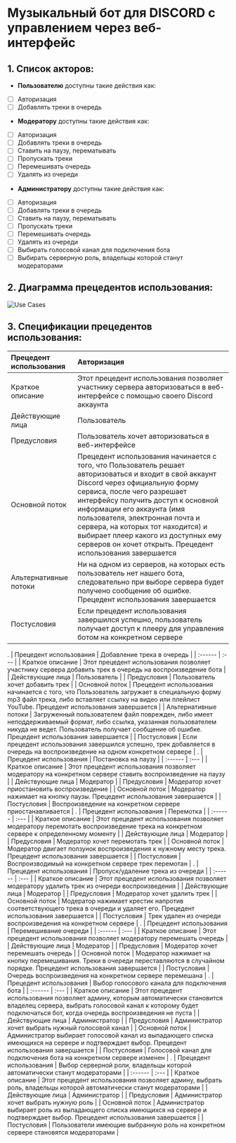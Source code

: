 
# Музыкальный бот для DISCORD с управлением через веб-интерфейс
## 1. Список акторов:

- **Пользователю** доступны такие действия как:
- [ ] Авторизация
- [ ] Добавлять треки в очередь
- **Модератору** доступны такие действия как:
- [ ] Авторизация
- [ ] Добавлять треки в очередь
- [ ] Ставить на паузу, перематывать
- [ ] Пропускать треки
- [ ] Перемешивать очередь
- [ ] Удалять из очереди
- **Администратору** доступны такие действия как:
- [ ] Авторизация
- [ ] Добавлять треки в очередь
- [ ] Ставить на паузу, перематывать
- [ ] Пропускать треки
- [ ] Перемешивать очередь
- [ ] Удалять из очереди
- [ ] Выбирать голосовой канал для подключения бота
- [ ] Выбирать серверную роль, владельцы которой станут модераторами

## 2. Диаграмма прецедентов использования:
![Use Cases](https://media.discordapp.net/attachments/755814596383735848/906069324580651028/ba88919860000cf4.png)

## 3. Спецификации прецедентов использования:
| Прецедент использования | Авторизация |
| :------ | :--- |
| Краткое описание | Этот прецедент использования позволяет участнику сервера авторизоваться в веб-интерфейсе с помощью своего Discord аккаунта  |
| Действующие лица | Пользователь |
| Предусловия | Пользователь хочет авторизоваться в веб-интерфейсе |
| Основной поток | Прецедент использования начинается с того, что Пользователь решает авторизоваться и входит в свой аккаунт Discord через официальную форму сервиса, после чего разрешает интерфейсу получить доступ к основной информации его аккаунта (имя пользователя, электронная почта и сервера, на которых тот находится) и выбирает плеер какого из доступных ему серверов он хочет открыть. Прецедент использования завершается |
| Альтернативные потоки | Ни на одном из серверов, на которых есть пользователь нет нашего бота, следовательно при выборе сервера будет получено сообщение об ошибке. Прецедент использования завершается |
| Постусловия | Если прецедент использования завершился успешно, пользователь получает доступ к плееру для управления ботом на конкретном сервере |
 .
| Прецедент использования | Добавление трека в очередь |
| :------ | :--- |
| Краткое описание | Этот прецедент использования позволяет участнику сервера добавить трек в очередь на воспроизведение бота |
| Действующие лица | Пользователь |
| Предусловия | Пользователь хочет добавить трек |
| Основной поток | Прецедент использования начинается с того, что Пользователь загружает в специальную форму mp3 файл трека, либо вставляет ссылку на видео или плейлист YouTube. Прецедент использования завершается |
| Альтернативные потоки | Загруженный пользователем файл поврежден, либо имеет неподдерживаемый формат, либо ссылка, указанная пользователем никуда не ведет. Пользователь получает сообщение об ошибке. Прецедент использования завершается |
| Постусловия | Если прецедент использования завершился успешно, трек добавляется в очередь на воспроизведение на одном конкретном сервере |
 .
| Прецедент использования | Постановка на паузу |
| :------ | :--- |
| Краткое описание | Этот прецедент использования позволяет модератору на конкретном сервере ставить воспроизведение на паузу |
| Действующие лица | Модератор |
| Предусловия | Модератор хочет приостановить воспроизведение |
| Основной поток | Модератор нажимает на кнопку паузы. Прецедент использования завершается |
| Постусловия | Воспроизведение на конкретном сервере приостанавливается |
 .
| Прецедент использования | Перемотка |
| :------ | :--- |
| Краткое описание | Этот прецедент использования позволяет модератору перемотать воспроизведение трека на конкретном сервере к определенному моменту |
| Действующие лица | Модератор |
| Предусловия | Модератор хочет перемотать трек |
| Основной поток | Модератор двигает ползунок воспроизведения к нужному месту трека. Прецедент использования завершается |
| Постусловия | Воспроизводимый на конкретном сервере трек перемотан |
 .
| Прецедент использования | Пропуск/удаление трека из очереди |
| :------ | :--- |
| Краткое описание | Этот прецедент использования позволяет модератору удалить трек из очереди воспроизведения |
| Действующие лица | Модератор |
| Предусловия | Модератор хочет удалить трек |
| Основной поток | Модератор нажимает крестик напротив соответствующего трека в очереди и удаляет его. Прецедент использования завершается  |
| Постусловия | Трек удален из очереди воспроизведения на конкретном сервере |
 .
| Прецедент использования | Перемешивание очереди |
| :------ | :--- |
| Краткое описание | Этот прецедент использования позволяет модератору перемешать очередь |
| Действующие лица | Модератор |
| Предусловия | Модератор хочет перемешать очередь |
| Основной поток | Модератор нажимает на кнопку перемешивания. Треки в очереди переставляются в случайном порядке. Прецедент использования завершается |
| Постусловия | Очередь воспроизведения на конкретном сервере перемешана |
 .
| Прецедент использования | Выбор голосового канала для подключения бота |
| :------ | :--- |
| Краткое описание | Этот прецедент использования позволяет админу, которым автоматически становится владелец сервера, выбрать голосовой канал к которому будет подключаться бот, когда очередь воспроизведения не пуста |
| Действующие лица | Администратор |
| Предусловия | Администратор хочет выбрать нужный голосовой канал |
| Основной поток | Администратор выбирает голосовой канал из выпадающего списка имеющихся на сервере и подтверждает выбор. Прецедент использования завершается |
| Постусловия | Голосовой канал для подключения бота на конкретном сервере изменен |
 .
| Прецедент использования | Выбор серверной роли, владельцы которой автоматически станут модераторами |
| :------ | :--- |
| Краткое описание | Этот прецедент использования позволяет админу, выбрать роль, владельцы которой автоматически станут модераторами |
| Действующие лица | Администратор |
| Предусловия | Администратор хочет выбрать нужную роль |
| Основной поток | Администратор выбирает роль из выпадающего списка имеющихся на сервере и подтверждает выбор. Прецедент использования завершается |
| Постусловия | Пользователи имеющие выбранную роль на конкретном сервере становятся модераторами |

